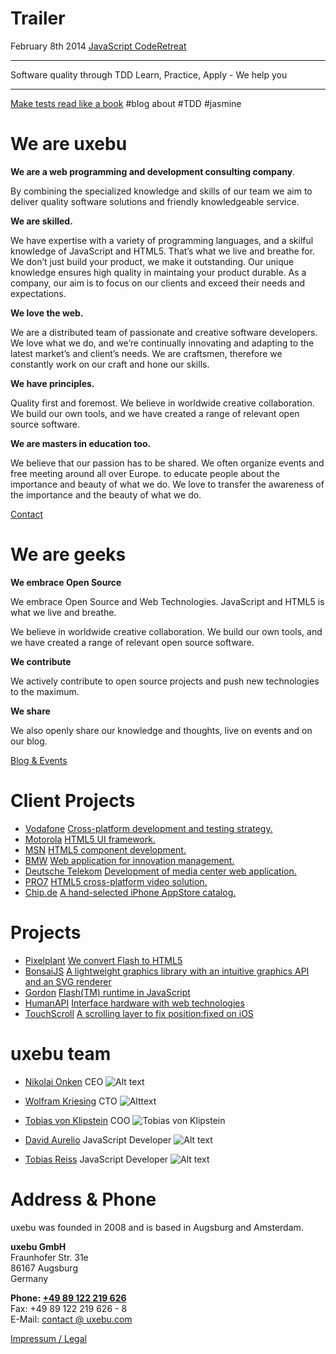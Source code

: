 Trailer
=======

February 8th 2014
[JavaScript CodeRetreat](http://jscoderetreat.com)

***

Software quality through TDD
Learn, Practice, Apply - We help you

***

[Make tests read like a book](//uxebu.com/blog/2013/01/08/make-tests-read-like-a-book/)
#blog about #TDD #jasmine

We are uxebu
============

**We are a web programming and development consulting company**.

By combining the specialized knowledge and skills of our team we aim to deliver quality software solutions and friendly knowledgeable service.


**We are skilled.**

We have expertise with a variety of programming languages, and a skilful knowledge of JavaScript and HTML5. That’s what we live and breathe for. We don’t just build your product, we make it outstanding. Our unique knowledge ensures high quality in maintaing your product durable.
As a company, our aim is to focus on our clients and exceed their needs and expectations.


**We love the web.**

We are a distributed team of passionate and creative software developers. We love what we do, and we’re continually innovating and adapting to the latest market’s and client’s needs.
We are craftsmen, therefore we constantly work on our craft and hone our skills.


**We have principles.**

Quality first and foremost. We believe in worldwide creative collaboration. We build our own tools, and we have created a range of relevant open source software.


**We are masters in education too.**

We believe that our passion has to be shared. We often organize events and free meeting around all over Europe. to educate people about the importance and beauty of what we do. We love to transfer the awareness of the importance and the beauty of what we do.


[Contact](#contact-form)


We are geeks
============

**We embrace Open Source**

We embrace Open Source and Web Technologies. JavaScript and HTML5 is what we live and breathe.

We believe in worldwide creative collaboration.
We build our own tools, and we have created a range of relevant open source software.

**We contribute**

We actively contribute to open source  projects and push new technologies to the maximum.

**We share**

We also openly share our knowledge and thoughts, live on events and on our blog.

[Blog & Events](http://uxebu.com/blog)


Client Projects
===============

* [Vodafone](http://developer.vodafone.com)
  [Cross-platform development and testing strategy.](http://developer.vodafone.com)
* [Motorola](http://motorola.com)
  [HTML5 UI framework.](http://motorola.com)
* [MSN](http://msn.com)
  [HTML5 component development.](http://msn.com)
* [BMW](http://bmw.com)
  [Web application for innovation management.](http://bmw.com)
* [Deutsche Telekom](http://telekom.de)
  [Development of media center web application.](http://telekom.de)
* [PRO7](http://pro7.de)
  [HTML5 cross-platform video solution.](http://pro7.de)
* [Chip.de](http://chip.de)
  [A hand-selected iPhone AppStore catalog.](http://chip.de)

Projects
====================

* [Pixelplant](https://www.pixelplant.com/)
  [We convert Flash to HTML5](https://www.pixelplant.com/)
* [BonsaiJS](http://bonsaijs.org)
  [A lightweight graphics library with an intuitive graphics API and an SVG renderer](http://bonsaijs.org)
* [Gordon](https://github.com/tobeytailor/gordon)
  [Flash(TM) runtime in JavaScript](https://github.com/tobeytailor/gordon)
* [HumanAPI](http://humanapi.org)
  [Interface hardware with web technologies](http://humanapi.org)
* [TouchScroll](http://uxebu.com/blog/2010/04/27/touchscroll-a-scrolling-layer-for-webkit-mobile)
  [A scrolling layer to fix position:fixed on iOS](http://uxebu.com/blog/2010/04/27/touchscroll-a-scrolling-layer-for-webkit-mobile)

uxebu team
==========

* [Nikolai Onken](team/onken.html)
  CEO
  ![Alt text](media/img/team/onken.jpg)

* [Wolfram Kriesing](team/kriesing.html)
  CTO
  ![Alttext](media/img/team/kriesing.jpg)

* [Tobias von Klipstein](team/klipstein.html)
  COO
  ![Tobias von Klipstein](media/img/team/klipstein.jpg)

* [David Aurelio](team/aurelio.html)
  JavaScript Developer
  ![Alt text](media/img/team/aurelio.jpg)

* [Tobias Reiss](team/reiss.html)
  JavaScript Developer
  ![Alt text](media/img/team/reiss.jpg)

Address & Phone
===============

uxebu was founded in 2008 and is based in Augsburg and Amsterdam.

**uxebu GmbH**  
Fraunhofer Str. 31e  
86167 Augsburg  
Germany

**Phone: [+49 89 122 219 626](tel:+4989122219626)**  
Fax: +49 89 122 219 626 - 8  
E-Mail: [contact @ uxebu.com](mailto:%63%6F%6E%74%61%63%74%40%75%78%65%62%75%2E%63%6F%6D)

[Impressum / Legal](/legal.html)
